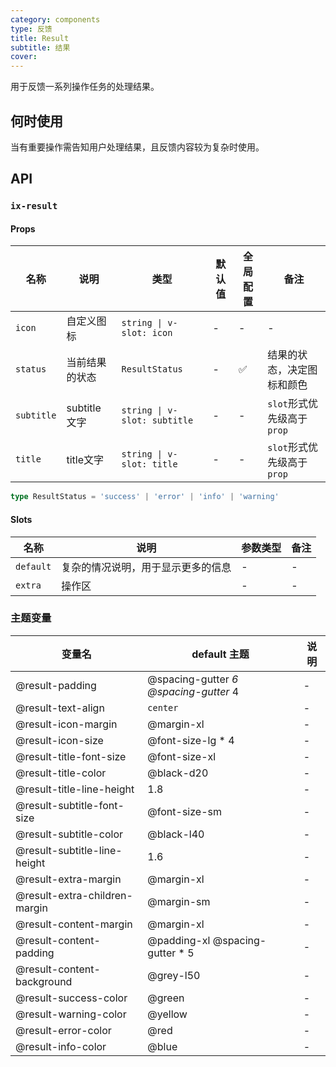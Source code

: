 ```yaml
---
category: components
type: 反馈
title: Result
subtitle: 结果
cover:
---
```


用于反馈一系列操作任务的处理结果。

## 何时使用

当有重要操作需告知用户处理结果，且反馈内容较为复杂时使用。

## API

### `ix-result`

#### Props

| 名称 | 说明 | 类型  | 默认值 | 全局配置 | 备注 |
| --- | --- | --- | --- | --- | --- |
| `icon` | 自定义图标 | `string \| v-slot: icon` | - | - | - |
| `status` | 当前结果的状态 | `ResultStatus` | - | ✅ | 结果的状态，决定图标和颜色 |
| `subtitle` | subtitle 文字 | `string \| v-slot: subtitle` | - | - | `slot`形式优先级高于`prop` |
| `title` | title文字 | `string \| v-slot: title` | - | - | `slot`形式优先级高于`prop` |

```typescript
type ResultStatus = 'success' | 'error' | 'info' | 'warning'
```

#### Slots

| 名称 | 说明 | 参数类型 | 备注 |
| --- | --- | --- | --- |
| `default` | 复杂的情况说明，用于显示更多的信息 | - | - |
| `extra` | 操作区 | - | - |

### 主题变量

| 变量名 | default 主题| 说明 |
| --- | --- | --- |
| @result-padding | @spacing-gutter *6 @spacing-gutter* 4 | - |
| @result-text-align | `center` | - |
| @result-icon-margin | @margin-xl | - |
| @result-icon-size | @font-size-lg * 4 | - |
| @result-title-font-size | @font-size-xl | - |
| @result-title-color | @black-d20 | - |
| @result-title-line-height | 1.8 | - |
| @result-subtitle-font-size | @font-size-sm | - |
| @result-subtitle-color | @black-l40 | - |
| @result-subtitle-line-height | 1.6 | - |
| @result-extra-margin | @margin-xl | - |
| @result-extra-children-margin | @margin-sm | - |
| @result-content-margin | @margin-xl | - |
| @result-content-padding | @padding-xl @spacing-gutter * 5 | - |
| @result-content-background | @grey-l50 | - |
| @result-success-color | @green | - |
| @result-warning-color | @yellow | - |
| @result-error-color | @red | - |
| @result-info-color | @blue | - |
